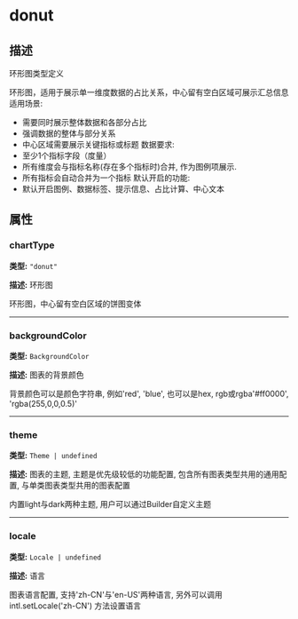 # donut
## 描述
环形图类型定义

环形图，适用于展示单一维度数据的占比关系，中心留有空白区域可展示汇总信息
适用场景:
- 需要同时展示整体数据和各部分占比
- 强调数据的整体与部分关系
- 中心区域需要展示关键指标或标题
数据要求:
- 至少1个指标字段（度量）
- 所有维度会与指标名称(存在多个指标时)合并, 作为图例项展示.
- 所有指标会自动合并为一个指标
默认开启的功能:
- 默认开启图例、数据标签、提示信息、占比计算、中心文本


## 属性

### chartType

**类型:** `"donut"`

**描述:**
环形图

环形图，中心留有空白区域的饼图变体

---

### backgroundColor

**类型:** `BackgroundColor`

**描述:**
图表的背景颜色

背景颜色可以是颜色字符串, 例如'red', 'blue', 也可以是hex, rgb或rgba'#ff0000', 'rgba(255,0,0,0.5)'

---

### theme

**类型:** `Theme | undefined`

**描述:**
图表的主题, 主题是优先级较低的功能配置, 包含所有图表类型共用的通用配置, 与单类图表类型共用的图表配置

内置light与dark两种主题, 用户可以通过Builder自定义主题

---

### locale

**类型:** `Locale | undefined`

**描述:**
语言

图表语言配置, 支持'zh-CN'与'en-US'两种语言, 另外可以调用 intl.setLocale('zh-CN') 方法设置语言